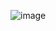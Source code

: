 ![image](https://user-images.githubusercontent.com/88243492/142794058-36955a0c-1a06-48ce-8821-b2a74327c71f.png)
